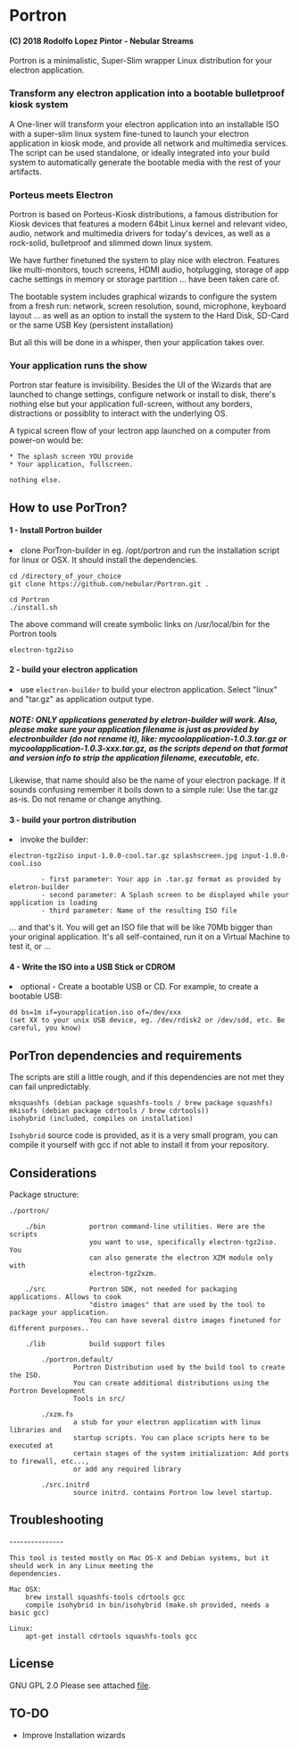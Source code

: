 <h1>Portron</h1>
<h4>(C) 2018 Rodolfo Lopez Pintor - Nebular Streams</h4>

Portron is a minimalistic, Super-Slim wrapper Linux distribution for your electron
application.

<h3>Transform any electron application into a bootable bulletproof kiosk system</h3>

A One-liner will transform your electron application into an installable ISO
with a super-slim linux system fine-tuned to launch your electron application in kiosk
mode, and provide all network and multimedia services. The script can be used standalone,
or ideally integrated into your build system to automatically generate the bootable
media with the rest of your artifacts.


<H3>Porteus meets Electron</h3>

Portron is based on  Porteus-Kiosk distributions, a famous distribution for Kiosk devices
that features a modern 64bit Linux kernel and relevant video, audio, network and multimedia drivers
for today's devices, as well as a rock-solid, bulletproof and slimmed down linux system.

We have further finetuned the system to play nice with electron. Features like multi-monitors,
touch screens, HDMI audio, hotplugging, storage of app cache settings in memory or storage partition ...
have been taken care of.

The bootable system includes graphical wizards to configure the system from a fresh run:
network, screen resolution, sound, microphone, keyboard layout ... as well as an option
to install the system to the Hard Disk, SD-Card or the same USB Key (persistent installation)

But all this will be done in a whisper, then your application takes over.

<h3>Your application runs the show</h3>

Portron star feature is invisibility. Besides the UI of the Wizards that are launched
to change settings, configure network or install to disk, there's nothing else but your
application full-screen, without any borders, distractions or possiblity to interact with the
underlying OS.

A typical screen flow of your lectron app launched on a computer from power-on would be:

    * The splash screen YOU provide
    * Your application, fullscreen.

    nothing else.

<h2>How to use PorTron?</h2>

<h4>1 - Install Portron builder</h4>

<li>clone PorTron-builder in eg. /opt/portron and run the installation script for
    linux or OSX. It should install the dependencies.</li>

    cd /directory_of_your_choice
    git clone https://github.com/nebular/Portron.git .

    cd Portron
    ./install.sh

The above command will create symbolic links on /usr/local/bin for the Portron tools

    electron-tgz2iso


<h4>2 - build your electron application</h4>
<li>use <code>electron-builder</code> to build your electron application. Select "linux" and
    "tar.gz" as application output type.
<h5>
NOTE: ONLY applications generated by eletron-builder will work. Also, please make sure your application filename is
    just as provided by electronbuilder (do not rename it), like: mycoolapplication-1.0.3.tar.gz or
    mycoolapplication-1.0.3-xxx.tar.gz, as the scripts depend on that format and version info to strip
    the application filename, executable, etc.
</h5>

Likewise, that name should also be the name of your electron package. If it sounds confusing remember it boils down to a simple rule: Use the tar.gz as-is. Do not rename or change anything.


<h4>3 - build your portron distribution</h4>
<li>invoke the builder:</li>

    electron-tgz2iso input-1.0.0-cool.tar.gz splashscreen.jpg input-1.0.0-cool.iso

            - first parameter: Your app in .tar.gz format as provided by eletron-builder
            - second parameter: A Splash screen to be displayed while your application is loading
            - third parameter: Name of the resulting ISO file


... and that's it. You will get an ISO file that will be like 70Mb bigger than your original application. It's all self-contained, run it on a Virtual Machine to test it, or ...

<h4>4 - Write the ISO into a USB Stick or CDROM</h4>
<li> optional - Create a bootable USB or CD. For example, to create a bootable USB:</li>

    dd bs=1m if=yourapplication.iso of=/dev/xxx
    (set XX to your unix USB device, eg. /dev/rdisk2 or /dev/sdd, etc. Be careful, you know)


<h2>PorTron dependencies and requirements</h2>

The scripts are still a little rough, and if this dependencies are not met they can fail unpredictably.

    mksquashfs (debian package squashfs-tools / brew package squashfs)
    mkisofs (debian package cdrtools / brew cdrtools))
    isohybrid (included, compiles on installation)

<code>Isohybrid</code> source code is provided, as it is a very small program, you can compile it yourself with gcc if not able to install it from your repository.

Considerations
--------------

Package structure:

    ./portron/

        ./bin           portron command-line utilities. Here are the scripts
                        you want to use, specifically electron-tgz2iso. You
                        can also generate the electron XZM module only with
                        electron-tgz2xzm.

        ./src           Portron SDK, not needed for packaging applications. Allows to cook
                        "distro images" that are used by the tool to package your application.
                        You can have several distro images finetuned for different purposes..

        ./lib           build support files

            ./portron.default/
                    Portron Distribution used by the build tool to create the ISO.
                    You can create additional distributions using the Portron Development
                    Tools in src/

            ./xzm.fs
                    a stub for your electron application with linux libraries and
                    startup scripts. You can place scripts here to be executed at
                    certain stages of the system initialization: Add ports to firewall, etc...,
                    or add any required library

            ./src.initrd
                    source initrd. contains Portron low level startup.

<h2>Troubleshooting</h2>
---------------

    This tool is tested mostly on Mac OS-X and Debian systems, but it should work in any Linux meeting the
    dependencies.

    Mac OSX:
        brew install squashfs-tools cdrtools gcc
        compile isohybrid in bin/isohybrid (make.sh provided, needs a basic gcc)

    Linux:
        apt-get install cdrtools squashfs-tools gcc


License
-------

GNU GPL 2.0
Please see attached <a href="GNU_GPL">file</a>.


TO-DO
------

- Improve Installation wizards

